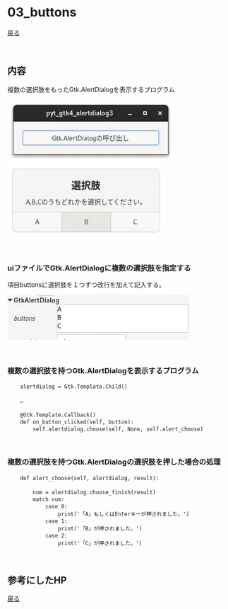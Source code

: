 # 03_buttons

[戻る](../README.md)

<br>

## 内容 

複数の選択肢をもったGtk.AlertDialogを表示するプログラム

![pic](../data/pyt_gtk4_alertdialog3_2.webp) ![pic](../data/pyt_gtk4_alertdialog3_3.webp)

<br>

### uiファイルでGtk.AlertDialogに複数の選択肢を指定する

項目buttonsに選択肢を１つずつ改行を加えて記入する。

![pic](../data/pyt_gtk4_alertdialog3_1.webp) 

<br>

### 複数の選択肢を持つGtk.AlertDialogを表示するプログラム

```
    alertdialog = Gtk.Template.Child()

    …

    @Gtk.Template.Callback()
    def on_button_clicked(self, button):
        self.alertdialog.choose(self, None, self.alert_choose)

```

<br>

###  複数の選択肢を持つGtk.AlertDialogの選択肢を押した場合の処理

```
    def alert_choose(self, alertdialog, result):

        num = alertdialog.choose_finish(result)
        match num:
            case 0:
                print('「A」もしくはEnterキーが押されました。')
            case 1:
                print('「B」が押されました。')
            case 2:
                print('「C」が押されました。')
```

<br>

## 参考にしたHP

[戻る](../README.md)
